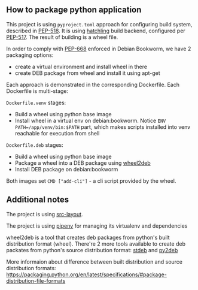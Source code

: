 ## How to package python application

This project is using `pyproject.toml` approach for configuring build system, described in [PEP-518](https://peps.python.org/pep-0518/). It is using [hatchling](https://pypi.org/project/hatchling/) build backend, configured per [PEP-517](https://peps.python.org/pep-0517/). The result of building is a wheel file.

In order to comply with [PEP-668](https://peps.python.org/pep-0668/) enforced in Debian Bookworm, we have 2 packaging options:

- create a virtual environment and install wheel in there
- create DEB package from wheel and install it using apt-get

Each approach is demonstrated in the corresponding Dockerfile. Each Dockerfile is multi-stage:

`Dockerfile.venv` stages:

- Build a wheel using python base image
- Install wheel in a virtual env on debian:bookworm.
  Notice `ENV PATH=/app/venv/bin:$PATH` part, which makes scripts installed into venv
  reachable for execution from shell

`Dockerfile.deb` stages:

- Build a wheel using python base image
- Package a wheel into a DEB package using [wheel2deb](https://github.com/upciti/wheel2deb)
- Install DEB package on debian:bookworm

Both images set `CMD ["add-cli"]` - a cli script provided by the wheel.

## Additional notes

The project is using [src-layout](https://packaging.python.org/en/latest/discussions/src-layout-vs-flat-layout/).

The project is using [pipenv](https://pipenv.pypa.io/en/latest/) for managing its virtualenv and dependencies

wheel2deb is a tool that creates deb packages from python's built distribution format (wheel). There're 2 more tools available to create deb packates from python's source distribution format: [stdeb](https://pypi.org/project/stdeb/) and [py2deb](https://pypi.org/project/py2deb/)

More informaion about difference between built distribution and source distribution formats: https://packaging.python.org/en/latest/specifications/#package-distribution-file-formats
